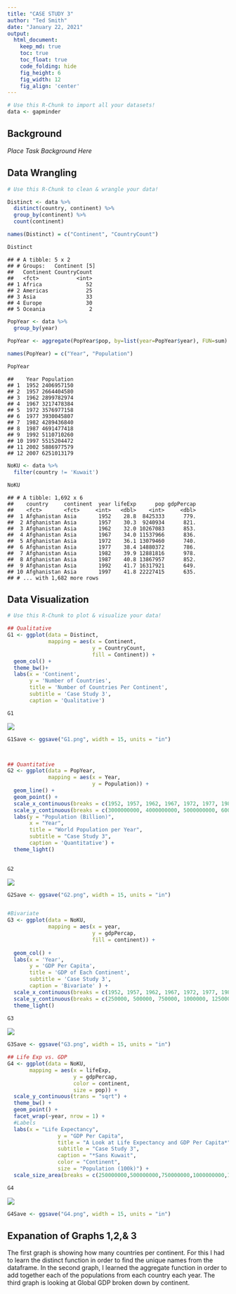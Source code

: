 ```yaml
---
title: "CASE STUDY 3"
author: "Ted Smith"
date: "January 22, 2021"
output:
  html_document:  
    keep_md: true
    toc: true
    toc_float: true
    code_folding: hide
    fig_height: 6
    fig_width: 12
    fig_align: 'center'
---
```







```r
# Use this R-Chunk to import all your datasets!
data <- gapminder
```

## Background

_Place Task Background Here_

## Data Wrangling


```r
# Use this R-Chunk to clean & wrangle your data!

Distinct <- data %>% 
  distinct(country, continent) %>% 
  group_by(continent) %>% 
  count(continent)

names(Distinct) = c("Continent", "CountryCount")

Distinct
```

```
## # A tibble: 5 x 2
## # Groups:   Continent [5]
##   Continent CountryCount
##   <fct>            <int>
## 1 Africa              52
## 2 Americas            25
## 3 Asia                33
## 4 Europe              30
## 5 Oceania              2
```

```r
PopYear <- data %>% 
  group_by(year) 

PopYear <- aggregate(PopYear$pop, by=list(year=PopYear$year), FUN=sum)
  
names(PopYear) = c("Year", "Population")

PopYear
```

```
##    Year Population
## 1  1952 2406957150
## 2  1957 2664404580
## 3  1962 2899782974
## 4  1967 3217478384
## 5  1972 3576977158
## 6  1977 3930045807
## 7  1982 4289436840
## 8  1987 4691477418
## 9  1992 5110710260
## 10 1997 5515204472
## 11 2002 5886977579
## 12 2007 6251013179
```

```r
NoKU <- data %>% 
  filter(country != 'Kuwait')

NoKU
```

```
## # A tibble: 1,692 x 6
##    country     continent  year lifeExp      pop gdpPercap
##    <fct>       <fct>     <int>   <dbl>    <int>     <dbl>
##  1 Afghanistan Asia       1952    28.8  8425333      779.
##  2 Afghanistan Asia       1957    30.3  9240934      821.
##  3 Afghanistan Asia       1962    32.0 10267083      853.
##  4 Afghanistan Asia       1967    34.0 11537966      836.
##  5 Afghanistan Asia       1972    36.1 13079460      740.
##  6 Afghanistan Asia       1977    38.4 14880372      786.
##  7 Afghanistan Asia       1982    39.9 12881816      978.
##  8 Afghanistan Asia       1987    40.8 13867957      852.
##  9 Afghanistan Asia       1992    41.7 16317921      649.
## 10 Afghanistan Asia       1997    41.8 22227415      635.
## # ... with 1,682 more rows
```

## Data Visualization


```r
# Use this R-Chunk to plot & visualize your data!

## Qualitative
G1 <- ggplot(data = Distinct,
             mapping = aes(x = Continent,
                           y = CountryCount,
                           fill = Continent)) +
  geom_col() +
  theme_bw()+
  labs(x = 'Continent',
       y = 'Number of Countries',
       title = 'Number of Countries Per Continent',
       subtitle = 'Case Study 3',
       caption = 'Qualitative')

G1
```

![](CaseStudy3_files/figure-html/plot_data-1.png)<!-- -->

```r
G1Save <- ggsave("G1.png", width = 15, units = "in")



## Quantitative
G2 <- ggplot(data = PopYear,
             mapping = aes(x = Year,
                           y = Population)) +
  geom_line() +
  geom_point() +
  scale_x_continuous(breaks = c(1952, 1957, 1962, 1967, 1972, 1977, 1982, 1987, 1992, 1997, 2002, 2007)) +
  scale_y_continuous(breaks = c(3000000000, 4000000000, 5000000000, 6000000000), labels = c(3, 4, 5, 6)) +
  labs(y = "Population (Billion)",
       x = "Year",
       title = "World Population per Year",
       subtitle = "Case Study 3",
       caption = 'Quantitative') +
  theme_light()
  

G2
```

![](CaseStudy3_files/figure-html/plot_data-2.png)<!-- -->

```r
G2Save <- ggsave("G2.png", width = 15, units = "in")


#Bivariate
G3 <- ggplot(data = NoKU,
             mapping = aes(x = year,
                           y = gdpPercap,
                           fill = continent)) +
  
  geom_col() +
  labs(x = 'Year',
       y = 'GDP Per Capita',
       title = 'GDP of Each Continent',
       subtitle = 'Case Study 3',
       caption = 'Bivariate' ) +
  scale_x_continuous(breaks = c(1952, 1957, 1962, 1967, 1972, 1977, 1982, 1987, 1992, 1997, 2002, 2007)) +
  scale_y_continuous(breaks = c(250000, 500000, 750000, 1000000, 1250000, 1500000)) +
  theme_light()
               
G3
```

![](CaseStudy3_files/figure-html/plot_data-3.png)<!-- -->

```r
G3Save <- ggsave("G3.png", width = 15, units = "in")

## Life Exp vs. GDP
G4 <- ggplot(data = NoKU,
       mapping = aes(x = lifeExp,
                     y = gdpPercap,
                     color = continent,
                     size = pop)) +
  scale_y_continuous(trans = "sqrt") +
  theme_bw() +
  geom_point() +
  facet_wrap(~year, nrow = 1) +
  #Labels
  labs(x = "Life Expectancy",
                y = "GDP Per Capita",
                title = "A Look at Life Expectancy and GDP Per Capita*",
                subtitle = "Case Study 3",
                caption = "*Sans Kuwait",
                color = "Continent",
                size = "Population (100k)") +
  scale_size_area(breaks = c(250000000,500000000,750000000,1000000000,1250000000), labels = c(2500, 5000, 7500, 10000, 12500))

G4
```

![](CaseStudy3_files/figure-html/plot_data-4.png)<!-- -->

```r
G4Save <- ggsave("G4.png", width = 15, units = "in")
```

## Expanation of Graphs 1,2,& 3
The first graph is showing how many countries per continent. For this I had to learn the distinct function in order to find the unique names from the dataframe. In the second graph, I learned the aggregate function in order to add together each of the populations from each country each year. The third graph is looking at Global GDP broken down by continent.
